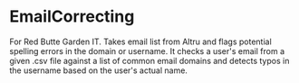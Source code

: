 # EmailCorrecting
For Red Butte Garden IT. Takes email list from Altru and flags potential spelling errors in the domain or username. It checks a user's email from a given .csv file against a list of common email domains and detects typos in the username based on the user's actual name. 
